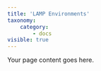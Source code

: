```yaml
---
title: 'LAMP Environments'
taxonomy:
    category:
        - docs
visible: true
---
```


Your page content goes here.